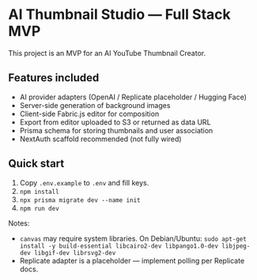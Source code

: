 # AI Thumbnail Studio — Full Stack MVP

This project is an MVP for an AI YouTube Thumbnail Creator.

## Features included
- AI provider adapters (OpenAI / Replicate placeholder / Hugging Face)
- Server-side generation of background images
- Client-side Fabric.js editor for composition
- Export from editor uploaded to S3 or returned as data URL
- Prisma schema for storing thumbnails and user association
- NextAuth scaffold recommended (not fully wired)

## Quick start
1. Copy `.env.example` to `.env` and fill keys.
2. `npm install`
3. `npx prisma migrate dev --name init`
4. `npm run dev`

Notes:
- `canvas` may require system libraries. On Debian/Ubuntu:
  `sudo apt-get install -y build-essential libcairo2-dev libpango1.0-dev libjpeg-dev libgif-dev librsvg2-dev`
- Replicate adapter is a placeholder — implement polling per Replicate docs.

